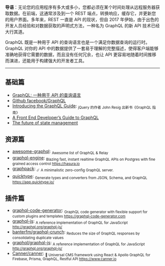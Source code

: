 **导语**：无论您的应用程序有多大或多小，您都必须在某个时间处理从远程服务器获取数据。在前端，这通常涉及到一个 REST 端点，转换响应，缓存它，并更新您的用户界面。多年来，REST 一直是 API 的现状，但自 2017 年伊始，由于出色的开发人员经验和对数据获取的声明式方法，一种名为 GraphQL 的新 API 技术已经大行其道。

GraphQL 既是一种用于 API 的查询语言也是一个满足你数据查询的运行时。 GraphQL 对你的 API 中的数据提供了一套易于理解的完整描述，使得客户端能够准确地获得它需要的数据，而且没有任何冗余，也让 API 更容易地随着时间推移而演进，还能用于构建强大的开发者工具。

---

## 基础篇

* [GraphQL: 一种用于 API 的查询语言](https://graphql.cn/)
* [Github facebook/GraphQL](https://github.com/facebook/graphql)
* [Introducing the GraphQL Guide](https://blog.graphql.guide/introducing-the-graphql-guide-11a5ae48628a): <sub>jQuery 的作者 John Resig 出新书《GraphQL 指南》</sub>
* [A Front End Developer’s Guide to GraphQL](https://css-tricks.com/front-end-developers-guide-graphql/)
* [The future of state management](https://dev-blog.apollodata.com/the-future-of-state-management-dd410864cae2)

## 资源篇

* [awesome-graphql](https://github.com/chentsulin/awesome-graphql): <sub>Awesome list of GraphQL & Relay</sub>
* [graphql-engine](https://github.com/hasura/graphql-engine): <sub>Blazing fast, instant realtime GraphQL APIs on Postgres with fine grained access control https://hasura.io</sub>
* [graphpack](https://github.com/glennreyes/graphpack): <sub>☄️ A minimalistic zero-config GraphQL server. </sub>
* [quicktype](https://github.com/quicktype/quicktype): <sub>Generate types and converters from JSON, Schema, and GraphQL https://app.quicktype.io/</sub>

## 插件篇

* [graphql-code-generator](https://github.com/dotansimha/graphql-code-generator): <sub>GraphQL code generator with flexible support for custom plugins and templates https://graphql-code-generator.com</sub>
* [graphql-js](https://github.com/graphql/graphql-js): <sub>A reference implementation of GraphQL for JavaScript http://graphql.org/graphql-js/</sub>
* [banterfm/graphql-crunch](https://github.com/banterfm/graphql-crunch): <sub>Reduces the size of GraphQL responses by consolidating duplicate values</sub>
* [graphql/graphql-js](https://github.com/graphql/graphql-js): <sub>A reference implementation of GraphQL for JavaScript http://graphql.org/graphql-js/</sub>
* [Canner/canner](https://github.com/Canner/canner): <sub>📡 Universal CMS framework using React & Apollo GraphQL for Firebase, Prisma, GraphQL, Restful API https://www.canner.io</sub>
